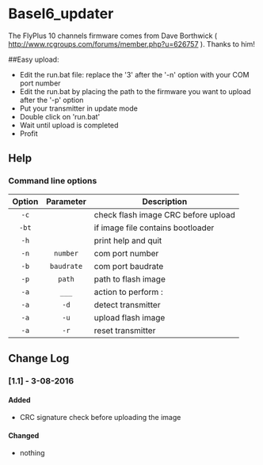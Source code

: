 # BaseI6_updater

The FlyPlus 10 channels firmware comes from Dave Borthwick ( http://www.rcgroups.com/forums/member.php?u=626757 ). Thanks to him!

##Easy upload:

* Edit the run.bat file: replace the '3' after the '-n' option with your COM port number
* Edit the run.bat by placing the path to the firmware you want to upload after the '-p' option
* Put your transmitter in update mode
* Double click on 'run.bat'
* Wait until upload is completed
* Profit


## Help

### Command line options

| Option        | Parameter     | Description  |
|:-------------:|:-------------:| ------------ |
| `-c` |  | check flash image CRC before upload  |
| `-bt` |  | if image file contains bootloader |
| `-h` |  | print help and quit  |
| `-n` | `number` | com port number |
| `-b` | `baudrate` | com port baudrate |
| `-p` | `path` | path to flash image |
| `-a` | `___` | action to perform : |
| `-a` | `-d` | detect transmitter |
| `-a` | `-u` | upload flash image |
| `-a` | `-r` | reset transmitter |


## Change Log

### [1.1] - 3-08-2016
#### Added
- CRC signature check before uploading the image

#### Changed
- nothing